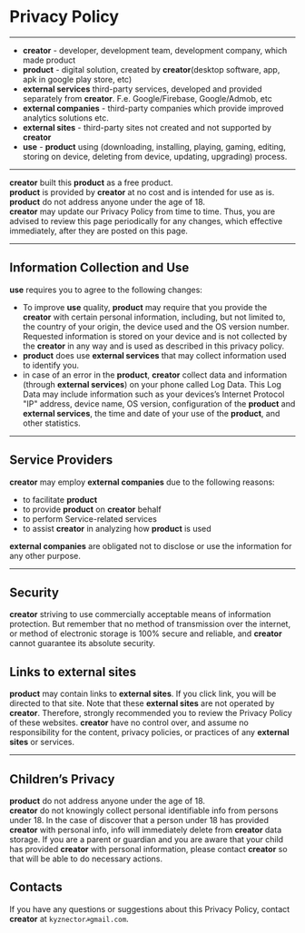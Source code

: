 # Privacy Policy #  
***
* **creator** - developer, development team, development company, which made product
* **product** - digital solution, created by **creator**(desktop software, app, apk in google play store, etc)
* **external services**  third-party services, developed and provided separately from **creator**. F.e. Google/Firebase, Google/Admob, etc
* **external companies** - third-party companies which provide improved analytics solutions etc.
* **external sites** - third-party sites not created and not supported by **creator**
* **use** - **product** using (downloading, installing, playing, gaming, editing, storing on device, deleting from device, updating, upgrading) process.
***

**creator** built this **product** as a free product.  
**product** is provided by **creator** at no cost and is intended for use as is.  
**product** do not address anyone under the age of 18.  
**creator** may update our Privacy Policy from time to time. Thus, you are advised to review this page periodically for any changes, which effective immediately, after they are posted on this page.

***  
## Information Collection and Use ##  
**use** requires you to agree to the following changes:
 - To improve **use** quality, **product** may require that you provide the **creator** with certain personal information, including, but not limited to, the country of your origin, the device used and the OS version number. Requested information is stored on your device and is not collected by the **creator** in any way and is used as described in this privacy policy.  
 - **product** does use **external services** that may collect information used to identify you.  
 - in case of an error in the **product**, **creator** collect data and information (through **external services**) on your phone called Log Data. This Log Data may include information such as your devices’s Internet Protocol "IP" address, device name, OS version, configuration of the **product** and **external services**, the time and date of your use of the **product**, and other statistics.  
 ***
## Service Providers ##  
**creator** may employ **external companies** due to the following reasons:  
- to facilitate **product**
- to provide **product** on **creator** behalf
- to perform Service-related services
- to assist **creator** in analyzing how **product** is used  

**external companies** are obligated not to disclose or use the information for any other purpose.
***
## Security ##  
**creator** striving to use commercially acceptable means of information protection. But remember that no method of transmission over the internet, or method of electronic storage is 100% secure and reliable, and **creator** cannot guarantee its absolute security.  
## Links to external sites ##  
**product** may contain links to **external sites**. If you click link, you will be directed to that site. Note that these **external sites** are not operated by **creator**. Therefore, strongly recommended you to review the Privacy Policy of these websites. **creator** have no control over, and assume no responsibility for the content, privacy policies, or practices of any **external sites** or services.

***
## Children’s Privacy ##
**product** do not address anyone under the age of 18.  
**creator** do not knowingly collect personal identifiable info from persons under 18. In the case of discover that a person under 18 has provided **creator** with personal info, info will immediately delete from **creator** data storage. If you are a parent or guardian and you are aware that your child has provided **creator** with personal information, please contact **creator** so that will be able to do necessary actions.

## Contacts ##  
If you have any questions or suggestions about this Privacy Policy, contact **creator** at `kyznector☭gmail.com`.